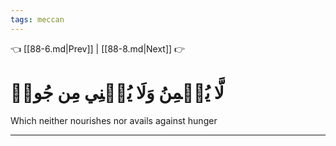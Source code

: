 ```yaml
---
tags: meccan
---
```


👈 [[88-6.md|Prev]] | [[88-8.md|Next]] 👉

# لَّا يُسۡمِنُ وَلَا يُغۡنِي مِن جُوعٖ

Which neither nourishes nor avails against hunger

---

